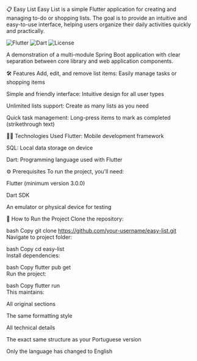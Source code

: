 📋 Easy List
Easy List is a simple Flutter application for creating and managing to-do or shopping lists. The goal is to provide an intuitive and easy-to-use interface, helping users organize their daily activities quickly and practically.

![Flutter](https://img.shields.io/badge/Flutter-3.13-blue?logo=flutter&style=flat-square)
![Dart](https://img.shields.io/badge/Dart-2.19-blue?logo=dart&style=flat-square)
![License](https://img.shields.io/badge/License-MIT-green?style=flat-square)

A demonstration of a multi-module Spring Boot application with clear separation between core library and web application components.




🛠️ Features
Add, edit, and remove list items: Easily manage tasks or shopping items

Simple and friendly interface: Intuitive design for all user types

Unlimited lists support: Create as many lists as you need

Quick task management: Long-press items to mark as completed (strikethrough text)

🧑‍💻 Technologies Used
Flutter: Mobile development framework

SQL: Local data storage on device

Dart: Programming language used with Flutter

⚙️ Prerequisites
To run the project, you'll need:

Flutter (minimum version 3.0.0)

Dart SDK

An emulator or physical device for testing

🚀 How to Run the Project
Clone the repository:

bash
Copy
git clone https://github.com/your-username/easy-list.git  
Navigate to project folder:

bash
Copy
cd easy-list  
Install dependencies:

bash
Copy
flutter pub get  
Run the project:

bash
Copy
flutter run  
This maintains:

All original sections

The same formatting style

All technical details

The exact same structure as your Portuguese version

Only the language has changed to English

